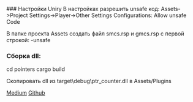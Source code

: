 ﻿﻿### Настройки Uniry
В настройках разрешить unsafe код:
Assets->Project Settings->Player->Other Settings
Configurations: Allow unsafe Code

В папке проекта Assets создать файл smcs.rsp и gmcs.rsp с первой строкой:
-unsafe


### Сборка dll:
cd pointers
cargo build

Скопировать dll из target\debug\ptr_counter.dll в Assets/Plugins


[Medium](https://medium.com/jim-fleming/complex-types-with-rust-s-ffi-315d14619479)
[Github](https://github.com/jimfleming/rust-ffi-complex-types)
